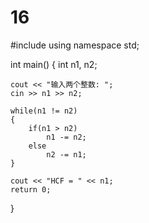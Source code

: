 # 16
#include <iostream>
using namespace std;
 
int main()
{
    int n1, n2;
 
    cout << "输入两个整数: ";
    cin >> n1 >> n2;
    
    while(n1 != n2)
    {
        if(n1 > n2)
            n1 -= n2;
        else
            n2 -= n1;
    }
 
    cout << "HCF = " << n1;
    return 0;
}
